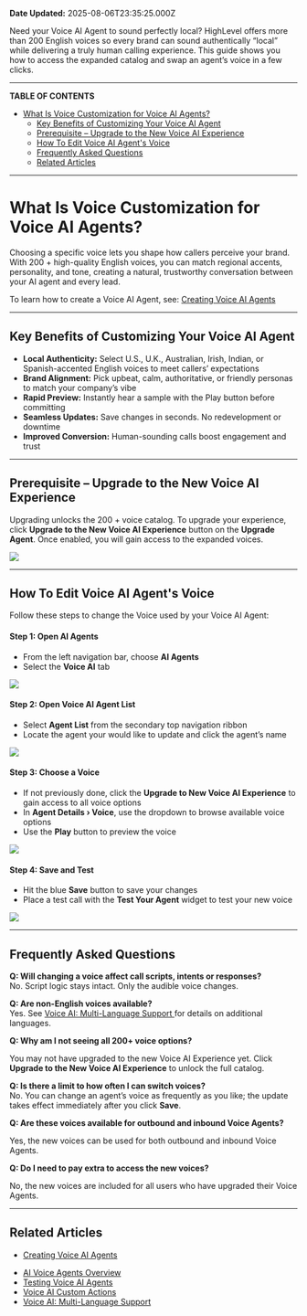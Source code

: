 **Date Updated:** 2025-08-06T23:35:25.000Z

Need your Voice AI Agent to sound perfectly local? HighLevel offers more than 200 English voices so every brand can sound authentically “local” while delivering a truly human calling experience. This guide shows you how to access the expanded catalog and swap an agent’s voice in a few clicks.

---

**TABLE OF CONTENTS**

* [What Is Voice Customization for Voice AI Agents?](#What-Is-Voice-Customization-for-Voice-AI-Agents?)  
   * [Key Benefits of Customizing Your Voice AI Agent](#Key-Benefits-of-Customizing-Your-Voice-AI-Agent)  
   * [Prerequisite – Upgrade to the New Voice AI Experience](#Prerequisite-%E2%80%93-Upgrade-to-the-New-Voice-AI-Experience)  
   * [How To Edit Voice AI Agent's Voice](#How-To-Edit-Voice-AI-Agent's-Voice)  
   * [Frequently Asked Questions](#Frequently-Asked-Questions)  
   * [Related Articles](#Related-Articles)

---

# **What Is Voice Customization for Voice AI Agents?**

  
Choosing a specific voice lets you shape how callers perceive your brand. With 200 + high-quality English voices, you can match regional accents, personality, and tone, creating a natural, trustworthy conversation between your AI agent and every lead.

  
To learn how to create a Voice AI Agent, see: [Creating Voice AI Agents](https://help.gohighlevel.com/en/support/solutions/articles/155000004107)

---

## **Key Benefits of Customizing Your Voice AI Agent**

  
* **Local Authenticity:** Select U.S., U.K., Australian, Irish, Indian, or Spanish-accented English voices to meet callers’ expectations
* **Brand Alignment:** Pick upbeat, calm, authoritative, or friendly personas to match your company’s vibe
* **Rapid Preview:** Instantly hear a sample with the Play button before committing
* **Seamless Updates:** Save changes in seconds. No redevelopment or downtime
* **Improved Conversion:** Human-sounding calls boost engagement and trust

---

## **Prerequisite – Upgrade to the New Voice AI Experience**

  
Upgrading unlocks the 200 + voice catalog. To upgrade your experience, click **Upgrade to the New Voice AI Experience** button on the **Upgrade Agent**. Once enabled, you will gain access to the expanded voices.

  
![](https://s3.amazonaws.com/cdn.freshdesk.com/data/helpdesk/attachments/production/155050976276/original/OBWKCeG5dHJXHdeeP0u0y6qIv3ezW7Hsmg.png?1754420859)

---

## **How To Edit Voice AI Agent's Voice**

  
Follow these steps to change the Voice used by your Voice AI Agent:
  
  
#### **Step 1:** Open AI Agents

  
* From the left navigation bar, choose **AI Agents**
* Select the **Voice AI** tab

  
![](https://s3.amazonaws.com/cdn.freshdesk.com/data/helpdesk/attachments/production/155050975868/original/2DBKPVxw2JfgzaSTJBeT8e5Eonc1_oyX2g.png?1754420052)
  
  
#### **Step 2:** Open Voice AI Agent List

  
* Select **Agent List** from the secondary top navigation ribbon
* Locate the agent your would like to update and click the agent’s name

![](https://s3.amazonaws.com/cdn.freshdesk.com/data/helpdesk/attachments/production/155050975882/original/W9J0UQrpUInyTpjq4oFhAft4GkRqzB4uwA.png?1754420123)
  
  
#### **Step 3:** Choose a Voice

  
* If not previously done, click the **Upgrade to New Voice AI Experience** to gain access to all voice options
* In **Agent Details › Voice**, use the dropdown to browse available voice options
* Use the **Play** button to preview the voice

  
![](https://s3.amazonaws.com/cdn.freshdesk.com/data/helpdesk/attachments/production/155050975982/original/p0aTEAnjBuX4YMr5kS572Gev6stWA9BSrw.png?1754420325)
  
  
#### **Step 4:** Save and Test

  
* Hit the blue **Save** button to save your changes
* Place a test call with the **Test Your Agent** widget to test your new voice

  
![](https://s3.amazonaws.com/cdn.freshdesk.com/data/helpdesk/attachments/production/155050976054/original/N7Cj5YKYmizL4a6Ev6AlPAo0dyN1YspMMw.png?1754420416)

---

## **Frequently Asked Questions**

  
**Q: Will changing a voice affect call scripts, intents or responses?**  
No. Script logic stays intact. Only the audible voice changes.

  
**Q: Are non-English voices available?**  
Yes. See [Voice AI: Multi-Language Support ](https://help.gohighlevel.com/en/support/solutions/articles/155000004683)for details on additional languages.

  
**Q: Why am I not seeing all 200+ voice options?**

You may not have upgraded to the new Voice AI Experience yet. Click **Upgrade to the New Voice AI Experience** to unlock the full catalog.

  
**Q: Is there a limit to how often I can switch voices?**  
No. You can change an agent’s voice as frequently as you like; the update takes effect immediately after you click **Save**.

  
**Q: Are these voices available for outbound and inbound Voice Agents?**

Yes, the new voices can be used for both outbound and inbound Voice Agents.

  
**Q: Do I need to pay extra to access the new voices?**

No, the new voices are included for all users who have upgraded their Voice Agents.

---

## **Related Articles**

  
* [](https://help.gohighlevel.com/en/support/solutions/articles/155000004683)[Creating Voice AI Agents](https://help.gohighlevel.com/en/support/solutions/articles/155000004107)  
    
[](https://help.gohighlevel.com/en/support/solutions/articles/155000004683)
* [AI Voice Agents Overview](https://help.gohighlevel.com/en/support/solutions/articles/155000003911)
* [Testing Voice AI Agents](https://help.gohighlevel.com/en/support/solutions/articles/155000004108)
* [Voice AI Custom Actions](https://help.gohighlevel.com/en/support/solutions/articles/155000005461)
* [Voice AI: Multi-Language Support](https://help.gohighlevel.com/en/support/solutions/articles/155000004683)